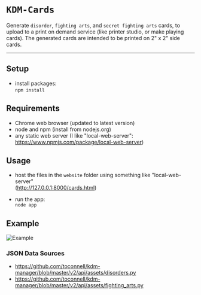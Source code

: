 
# `KDM-Cards`  
Generate `disorder`, `fighting arts`, and `secret fighting arts` cards, to upload to a print on demand service (like printer studio, or make playing cards).  The generated cards are intended to be printed on 2" x 2" side cards.

----

## Setup
* install packages:  
`npm install`

## Requirements
* Chrome web browser (updated to latest version)
* node and npm (install from nodejs.org)
* any static web server (I like "local-web-server": https://www.npmjs.com/package/local-web-server)


## Usage
* host the files in the `website` folder using something like "local-web-server"  
(http://127.0.0.1:8000/cards.html)

* run the app:  
`node app`

## Example
![Example](./example.gif)  

### JSON Data Sources
* https://github.com/toconnell/kdm-manager/blob/master/v2/api/assets/disorders.py
* https://github.com/toconnell/kdm-manager/blob/master/v2/api/assets/fighting_arts.py